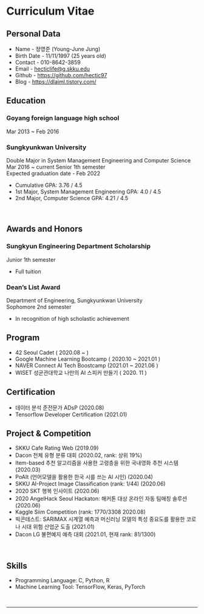 # Curriculum Vitae

## Personal Data
- Name - 정영준 (Young-June Jung)
- Birth Date - 11/11/1997 (25 years old)
- Contact - 010-8642-3859
- Email - hecticlife@g.skku.edu
- Github - https://github.com/hectic97
- Blog - https://dlaiml.tistory.com/

## Education

### Goyang foreign language high school
Mar 2013 ~ Feb 2016

### Sungkyunkwan University

Double Major in System Management Engineering and Computer Science<br>
Mar 2016 ~ current Senior 1th semester<br>
Expected graduation date - Feb 2022<br>

- Cumulative GPA: 3.76 / 4.5
- 1st Major, System Management Engineering GPA: 4.0 / 4.5
- 2nd Major, Computer Science GPA: 4.21 / 4.5

<br>

## Awards and Honors

### Sungkyun Engineering Department Scholarship
  
Junior 1th semester  

- Full tuition

### Dean’s List Award

Department of Engineering, Sungkyunkwan University   
Sophomore 2nd semester
- In recognition of high scholastic achievement

## Program

- 42 Seoul Cadet ( 2020.08 ~ )
- Google Machine Learning Bootcamp ( 2020.10 ~ 2021.01 )
- NAVER Connect AI Tech Boostcamp (2021.01 ~ 2021.06 )
- WISET 성균관대학교 나만의 AI 스피커 만들기 ( 2020. 11 )

## Certification

- 데이터 분석 준전문가 ADsP (2020.08)
- Tensorflow Developer Certification (2021.01)

##

## Project & Competition
- SKKU Cafe Rating Web (2019.09)
- Dacon 천체 유형 분류 대회 (2020.02, rank: 상위 19%)
- Item-based 추천 알고리즘을 사용한 고령층을 위한 국내영화 추천 시스템 (2020.03)
- PoAIt (언어모델을 활용한 한국 시를 쓰는 AI 시인) (2020.04)
- SKKU AI-Project Image Classification (rank: 1/44) (2020.06) 
- 2020 SKT 행복 인사이트 (2020.06)
- 2020 AngelHack Seoul Hackaton: 해커톤 대상 온라인 자동 팀매칭 솔루션 (2020.06)
- Kaggle Siim Competition (rank: 1770/3308 2020.08)
- 빅콘테스트: SARIMAX 시계열 예측과 머신러닝 모델의 특성 중요도를 활용한 코로나 시대 위험 산업군 도출 (2021.01)
- Dacon LG 불편예지 예측 대회 (2021.01, 현재 rank: 81/1300)

<br>

## Skills

- Programming Language: C, Python, R
- Machine Learning Tool: TensorFlow, Keras, PyTorch

<br>

----


